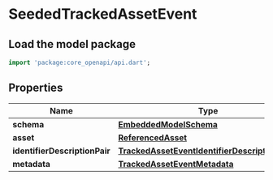 # SeededTrackedAssetEvent

## Load the model package
```dart
import 'package:core_openapi/api.dart';
```

## Properties
Name | Type | Description | Notes
------------ | ------------- | ------------- | -------------
**schema** | [**EmbeddedModelSchema**](EmbeddedModelSchema) |  | [optional] 
**asset** | [**ReferencedAsset**](ReferencedAsset) |  | 
**identifierDescriptionPair** | [**TrackedAssetEventIdentifierDescriptionPairs**](TrackedAssetEventIdentifierDescriptionPairs) |  | 
**metadata** | [**TrackedAssetEventMetadata**](TrackedAssetEventMetadata) |  | [optional] 




